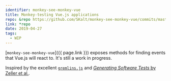 ```yaml
---
identifier: monkey-see-monkey-vue
title: Monkey-testing Vue.js applications
repo: &repo https://github.com/SKalt/monkey-see-monkey-vue/commits/master
link: *repo
date: 2019-04-27
tags:
  - WIP
---
```


[`monkey-see-monkey-vue`]({{ page.link }}) exposes methods for finding events that Vue.js will react to. It's still a work in progress.

Inspired by the excellent [`gremlins.js`]() and [_Generating Software Tests_ by Zeller et al.](https://www.fuzzingbook.org/).
